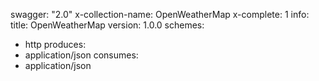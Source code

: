 swagger: "2.0"
x-collection-name: OpenWeatherMap
x-complete: 1
info:
  title: OpenWeatherMap
  version: 1.0.0
schemes:
- http
produces:
- application/json
consumes:
- application/json